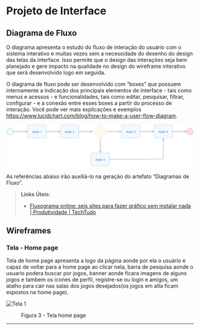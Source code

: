 
# Projeto de Interface

## Diagrama de Fluxo

O diagrama apresenta o estudo do fluxo de interação do usuário com o sistema interativo e  muitas vezes sem a necessidade do desenho do design das telas da interface. Isso permite que o design das interações seja bem planejado e gere impacto na qualidade no design do wireframe interativo que será desenvolvido logo em seguida.

O diagrama de fluxo pode ser desenvolvido com “boxes” que possuem internamente a indicação dos principais elementos de interface - tais como menus e acessos - e funcionalidades, tais como editar, pesquisar, filtrar, configurar - e a conexão entre esses boxes a partir do processo de interação. Você pode ver mais explicações e exemplos https://www.lucidchart.com/blog/how-to-make-a-user-flow-diagram.

![Exemplo de Diagrama de Fluxo](img/diagramafluxo2.jpg)

As referências abaixo irão auxiliá-lo na geração do artefato “Diagramas de Fluxo”.

> **Links Úteis**:
> - [Fluxograma online: seis sites para fazer gráfico sem instalar nada | Produtividade | TechTudo](https://www.techtudo.com.br/listas/2019/03/fluxograma-online-seis-sites-para-fazer-grafico-sem-instalar-nada.ghtml)

## Wireframes
<h3><b>Tela - Home page</b></h3>
<p>Tela de home page apresenta a logo da página aonde por ela o usuário e capaz de voltar para a home page ao clicar nela, barra de pesquisa aonde o usuario podera buscar por jogos, banner aonde ficara imagens de alguns jogos e tambem os icones de perfil, registre-se ou login e amigos, um atalho para cair nas salas dos jogos desejados(os jogos em alta ficam espostos na home page). </p>
  
![Tela 1](https://github.com/ICEI-PUC-Minas-PMV-ADS/pmv-ads-2023-2-e1-proj-web-t4-group_4/assets/144962568/63a52004-dc19-45b0-9f3e-0dae7a13c124)

<figure> 
  <figcaption>Figura 3 - Tela home page
</figure> 
<hr>


